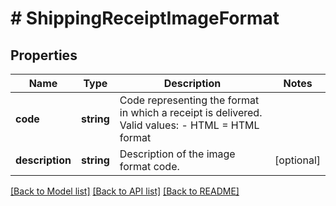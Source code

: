 # # ShippingReceiptImageFormat

## Properties

Name | Type | Description | Notes
------------ | ------------- | ------------- | -------------
**code** | **string** | Code representing the format in which a receipt is delivered. Valid values: - HTML &#x3D; HTML format |
**description** | **string** | Description of the image format code. | [optional]

[[Back to Model list]](../../README.md#models) [[Back to API list]](../../README.md#endpoints) [[Back to README]](../../README.md)
